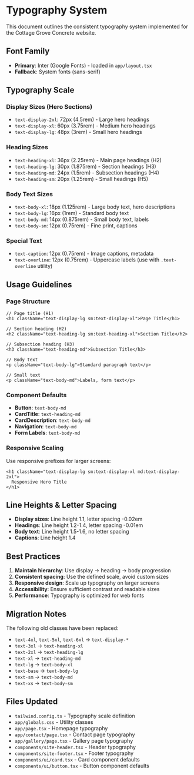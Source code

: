 # Typography System

This document outlines the consistent typography system implemented for the Cottage Grove Concrete website.

## Font Family
- **Primary**: Inter (Google Fonts) - loaded in `app/layout.tsx`
- **Fallback**: System fonts (sans-serif)

## Typography Scale

### Display Sizes (Hero Sections)
- `text-display-2xl`: 72px (4.5rem) - Large hero headings
- `text-display-xl`: 60px (3.75rem) - Medium hero headings  
- `text-display-lg`: 48px (3rem) - Small hero headings

### Heading Sizes
- `text-heading-xl`: 36px (2.25rem) - Main page headings (H2)
- `text-heading-lg`: 30px (1.875rem) - Section headings (H3)
- `text-heading-md`: 24px (1.5rem) - Subsection headings (H4)
- `text-heading-sm`: 20px (1.25rem) - Small headings (H5)

### Body Text Sizes
- `text-body-xl`: 18px (1.125rem) - Large body text, hero descriptions
- `text-body-lg`: 16px (1rem) - Standard body text
- `text-body-md`: 14px (0.875rem) - Small body text, labels
- `text-body-sm`: 12px (0.75rem) - Fine print, captions

### Special Text
- `text-caption`: 12px (0.75rem) - Image captions, metadata
- `text-overline`: 12px (0.75rem) - Uppercase labels (use with `.text-overline` utility)

## Usage Guidelines

### Page Structure
```tsx
// Page title (H1)
<h1 className="text-display-lg sm:text-display-xl">Page Title</h1>

// Section heading (H2)  
<h2 className="text-heading-lg sm:text-heading-xl">Section Title</h2>

// Subsection heading (H3)
<h3 className="text-heading-md">Subsection Title</h3>

// Body text
<p className="text-body-lg">Standard paragraph text</p>

// Small text
<p className="text-body-md">Labels, form text</p>
```

### Component Defaults
- **Button**: `text-body-md`
- **CardTitle**: `text-heading-md` 
- **CardDescription**: `text-body-md`
- **Navigation**: `text-body-md`
- **Form Labels**: `text-body-md`

### Responsive Scaling
Use responsive prefixes for larger screens:
```tsx
<h1 className="text-display-lg sm:text-display-xl md:text-display-2xl">
  Responsive Hero Title
</h1>
```

## Line Heights & Letter Spacing
- **Display sizes**: Line height 1.1, letter spacing -0.02em
- **Headings**: Line height 1.2-1.4, letter spacing -0.01em  
- **Body text**: Line height 1.5-1.6, no letter spacing
- **Captions**: Line height 1.4

## Best Practices

1. **Maintain hierarchy**: Use display → heading → body progression
2. **Consistent spacing**: Use the defined scale, avoid custom sizes
3. **Responsive design**: Scale up typography on larger screens
4. **Accessibility**: Ensure sufficient contrast and readable sizes
5. **Performance**: Typography is optimized for web fonts

## Migration Notes

The following old classes have been replaced:
- `text-4xl`, `text-5xl`, `text-6xl` → `text-display-*`
- `text-3xl` → `text-heading-xl`
- `text-2xl` → `text-heading-lg` 
- `text-xl` → `text-heading-md`
- `text-lg` → `text-body-xl`
- `text-base` → `text-body-lg`
- `text-sm` → `text-body-md`
- `text-xs` → `text-body-sm`

## Files Updated
- `tailwind.config.ts` - Typography scale definition
- `app/globals.css` - Utility classes
- `app/page.tsx` - Homepage typography
- `app/contact/page.tsx` - Contact page typography  
- `app/gallery/page.tsx` - Gallery page typography
- `components/site-header.tsx` - Header typography
- `components/site-footer.tsx` - Footer typography
- `components/ui/card.tsx` - Card component defaults
- `components/ui/button.tsx` - Button component defaults 